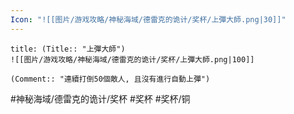 ```yaml
---
Icon: "![[图片/游戏攻略/神秘海域/德雷克的诡计/奖杯/上彈大師.png|30]]"
---
```

```ad-common-bronze-trophy
title: (Title:: "上彈大師")
![[图片/游戏攻略/神秘海域/德雷克的诡计/奖杯/上彈大師.png|100]]

(Comment:: "連續打倒50個敵人, 且沒有進行自動上彈")
```

#神秘海域/德雷克的诡计/奖杯 #奖杯 #奖杯/铜
